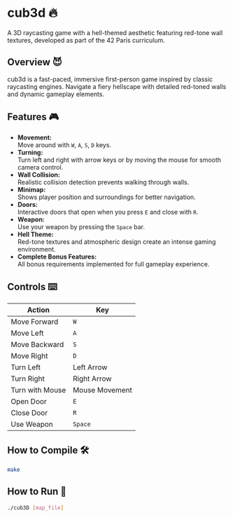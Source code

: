 # cub3d 🔥

A 3D raycasting game with a hell-themed aesthetic featuring red-tone wall textures, developed as part of the 42 Paris curriculum.

## Overview 😈

cub3d is a fast-paced, immersive first-person game inspired by classic raycasting engines. Navigate a fiery hellscape with detailed red-toned walls and dynamic gameplay elements.

## Features 🎮

- **Movement:**  
  Move around with `W`, `A`, `S`, `D` keys.  
- **Turning:**  
  Turn left and right with arrow keys or by moving the mouse for smooth camera control.  
- **Wall Collision:**  
  Realistic collision detection prevents walking through walls.  
- **Minimap:**  
  Shows player position and surroundings for better navigation.  
- **Doors:**  
  Interactive doors that open when you press `E` and close with `R`.  
- **Weapon:**  
  Use your weapon by pressing the `Space` bar.  
- **Hell Theme:**  
  Red-tone textures and atmospheric design create an intense gaming environment.  
- **Complete Bonus Features:**  
  All bonus requirements implemented for full gameplay experience.

## Controls ⌨️

| Action           | Key           |
|------------------|---------------|
| Move Forward     | `W`           |
| Move Left        | `A`           |
| Move Backward    | `S`           |
| Move Right       | `D`           |
| Turn Left        | Left Arrow    |
| Turn Right       | Right Arrow   |
| Turn with Mouse  | Mouse Movement|
| Open Door        | `E`           |
| Close Door       | `R`           |
| Use Weapon       | `Space`       |

## How to Compile 🛠️

```bash
make
```

## How to Run 🚀

```bash
./cub3D [map_file]
```
